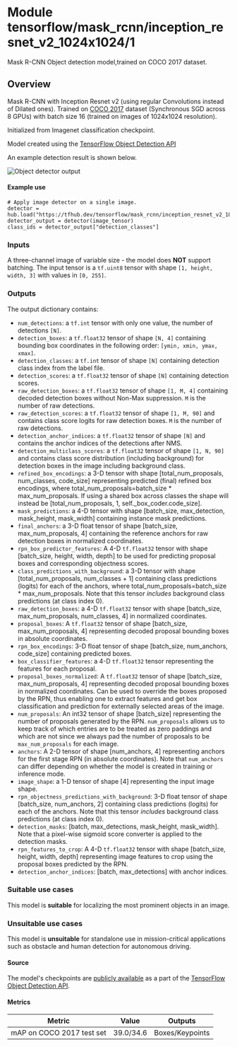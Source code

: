 # Module tensorflow/mask_rcnn/inception_resnet_v2_1024x1024/1

Mask R-CNN Object detection model,trained on COCO 2017 dataset.

<!-- asset-path: internal -->
<!-- task: image-object-detection -->
<!-- fine-tunable: false -->
<!-- format: saved_model_2 -->
<!-- network-architecture: mask-r-cnn -->
<!-- dataset: coco-2017 -->
<!-- colab: https://colab.research.google.com/github/tensorflow/docs/blob/master/site/en/hub/tutorials/tf2_object_detection.ipynb -->

## Overview

Mask R-CNN with Inception Resnet v2 (using regular Convolutions instead of
Dilated ones). Trained on [COCO 2017](https://cocodataset.org/) dataset
(Synchronous SGD across 8 GPUs) with batch size 16 (trained on images of
1024x1024 resolution).

Initialized from Imagenet classification checkpoint.

Model created using the
[TensorFlow Object Detection API](https://github.com/tensorflow/models/tree/master/research/object_detection)

An example detection result is shown below.

![Object detector output](https://www.gstatic.com/aihub/tfhub/detection/od_no_keypoints.png)

#### Example use

```
# Apply image detector on a single image.
detector = hub.load("https://tfhub.dev/tensorflow/mask_rcnn/inception_resnet_v2_1024x1024/1")
detector_output = detector(image_tensor)
class_ids = detector_output["detection_classes"]
```

### Inputs

A three-channel image of variable size - the model does **NOT** support
batching. The input tensor is a `tf.uint8` tensor with shape `[1, height, width,
3]` with values in `[0, 255]`.

### Outputs

The output dictionary contains:

*   `num_detections`: a `tf.int` tensor with only one value, the number of
    detections `[N]`.
*   `detection_boxes`: a `tf.float32` tensor of shape `[N, 4]` containing
    bounding box coordinates in the following order: `[ymin, xmin, ymax, xmax]`.
*   `detection_classes`: a `tf.int` tensor of shape `[N]` containing detection
    class index from the label file.
*   `detection_scores`: a `tf.float32` tensor of shape `[N]` containing
    detection scores.
*   `raw_detection_boxes`: a `tf.float32` tensor of shape `[1, M, 4]` containing
    decoded detection boxes without Non-Max suppression. `M` is the number of
    raw detections.
*   `raw_detection_scores`: a `tf.float32` tensor of shape `[1, M, 90]` and
    contains class score logits for raw detection boxes. `M` is the number of
    raw detections.
*   `detection_anchor_indices`: a `tf.float32` tensor of shape `[N]` and
    contains the anchor indices of the detections after NMS.
*   `detection_multiclass_scores`: a `tf.float32` tensor of shape `[1, N, 90]`
    and contains class score distribution (including background) for detection
    boxes in the image including background class.
*   `refined_box_encodings`: a 3-D tensor with shape [total_num_proposals,
    num_classes, code_size] representing predicted (final) refined box
    encodings, where total_num_proposals=batch_size * max_num_proposals. If
    using a shared box across classes the shape will instead be
    [total_num_proposals, 1, self._box_coder.code_size].
*   `mask_predictions`: a 4-D tensor with shape [batch_size, max_detection,
    mask_height, mask_width] containing instance mask predictions.
*   `final_anchors`: a 3-D float tensor of shape [batch_size, max_num_proposals,
    4] containing the reference anchors for raw detection boxes in normalized
    coordinates.
*   `rpn_box_predictor_features`: A 4-D `tf.float32` tensor with shape
    [batch_size, height, width, depth] to be used for predicting proposal boxes
    and corresponding objectness scores.
*   `class_predictions_with_background`: a 3-D tensor with shape
    [total_num_proposals, num_classes + 1] containing class predictions (logits)
    for each of the anchors, where total_num_proposals=batch_size *
    max_num_proposals. Note that this tensor *includes* background class
    predictions (at class index 0).
*   `raw_detection_boxes`: a 4-D `tf.float32` tensor with shape [batch_size,
    max_num_proposals, num_classes, 4] in normalized coordinates.
*   `proposal_boxes`: A `tf.float32` tensor of shape [batch_size,
    max_num_proposals, 4] representing decoded proposal bounding boxes in
    absolute coordinates.
*   `rpn_box_encodings`: 3-D float tensor of shape [batch_size, num_anchors,
    code_size] containing predicted boxes.
*   `box_classifier_features`: a 4-D `tf.float32` tensor representing the
    features for each proposal.
*   `proposal_boxes_normalized`: A `tf.float32` tensor of shape [batch_size,
    max_num_proposals, 4] representing decoded proposal bounding boxes in
    normalized coordinates. Can be used to override the boxes proposed by the
    RPN, thus enabling one to extract features and get box classification and
    prediction for externally selected areas of the image.
*   `num_proposals`: An int32 tensor of shape [batch_size] representing the
    number of proposals generated by the RPN. `num_proposals` allows us to keep
    track of which entries are to be treated as zero paddings and which are not
    since we always pad the number of proposals to be `max_num_proposals` for
    each image.
*   `anchors`: A 2-D tensor of shape [num_anchors, 4] representing anchors for
    the first stage RPN (in absolute coordinates). Note that `num_anchors` can
    differ depending on whether the model is created in training or inference
    mode.
*   `image_shape`: a 1-D tensor of shape [4] representing the input image shape.
*   `rpn_objectness_predictions_with_background`: 3-D float tensor of shape
    [batch_size, num_anchors, 2] containing class predictions (logits) for each
    of the anchors. Note that this tensor *includes* background class
    predictions (at class index 0).
*   `detection_masks`: [batch, max_detections, mask_height, mask_width]. Note
    that a pixel-wise sigmoid score converter is applied to the detection masks.
*   `rpn_features_to_crop`: A 4-D `tf.float32` tensor with shape [batch_size,
    height, width, depth] representing image features to crop using the proposal
    boxes predicted by the RPN.
*   `detection_anchor_indices`: [batch, max_detections] with anchor indices.

### Suitable use cases

This model is **suitable** for localizing the most prominent objects in an
image.

### Unsuitable use cases

This model is **unsuitable** for standalone use in mission-critical applications
such as obstacle and human detection for autonomous driving.

#### Source

The model's checkpoints are
[publicly available](https://github.com/tensorflow/models/blob/master/research/object_detection/g3doc/tf2_detection_zoo.md)
as a part of the
[TensorFlow Object Detection API](https://github.com/tensorflow/models/tree/master/research/object_detection).

#### Metrics

Metric                    | Value     | Outputs
------------------------- | --------- | ---------------
mAP on COCO 2017 test set | 39.0/34.6 | Boxes/Keypoints
